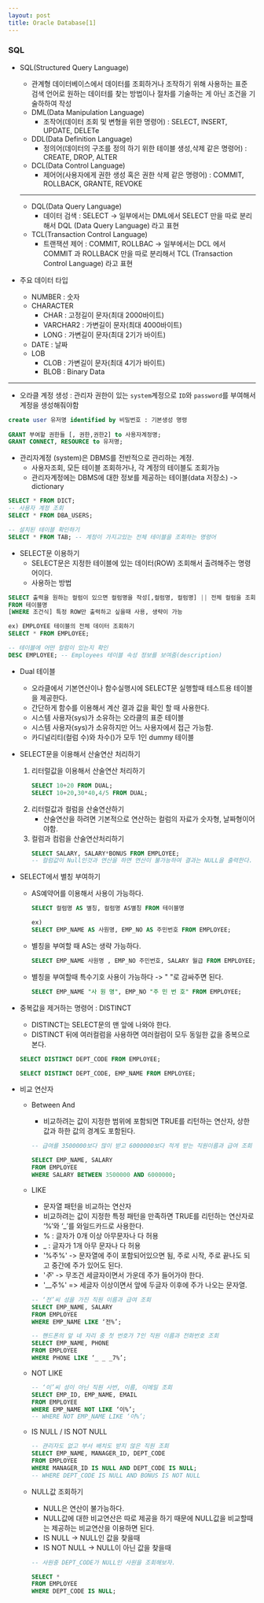 ```yaml
---
layout: post
title: Oracle Database[1]
---
```


### SQL

- SQL(Structured Query Language)
    - 관계형 데이터베이스에서 데이터를 조회하거나 조작하기 위해 사용하는 표준 검색 언어로 원하는 데이터를 찾는 방법이나 절차를 기술하는 게 아닌 조건을 기술하하여 작성
    - DML(Data Manipulation Language)
        - 조작어(데이터 조회 및 변형을 위한 명령어) : SELECT, INSERT, UPDATE, DELETe
    - DDL(Data Definition Language)
        - 정의어(데이터의 구조를 정의 하기 위한 테이블 생성,삭제 같은 명령어) : CREATE, DROP, ALTER
    - DCL(Data Control Language)
        - 제어어(사용자에게 권한 생성 혹은 권한 삭제 같은 명령어) : COMMIT, ROLLBACK, GRANTE, REVOKE
    -------------
    - DQL(Data Query Language) 
        - 데이터 검색 : SELECT -> 일부에서는 DML에서 SELECT 만을 따로 분리해서 DQL (Data Query Language) 라고 표현
    - TCL(Transaction Control Language)
        - 트랜잭션 제어 : COMMIT, ROLLBAC -> 일부에서는 DCL 에서 COMMIT 과 ROLLBACK 만을 따로 분리해서 TCL (Transaction Control Language) 라고 표현

- 주요 데이터 타입
    - NUMBER : 숫자
    - CHARACTER 
        - CHAR : 고정길이 문자(최대 2000바이트)
        - VARCHAR2 : 가변길이 문자(최대 4000바이트)
        - LONG : 가변길이 문자(최대 2기가 바이트)
    - DATE : 날짜
    - LOB
        - CLOB : 가변길이 문자(최대 4기가 바이트)
        - BLOB : Binary Data
        
--------
- 오라클 계정 생성 : 관리자 권한이 있는 `system`계정으로 `ID`와 `password`를 부여해서 계정을 생성해줘야함

```sql
create user 유저명 identified by 비밀번호 : 기본생성 명령
    
GRANT 부여할 권한들 [, 권한,권한2] to 사용자계정명;
GRANT CONNECT, RESOURCE to 유저명;
```


- 관리자계정 (system)은 DBMS를 전반적으로 관리하는 계정.
    - 사용자조회, 모든 테이블 조회하거나, 각 계정의 테이블도 조회가능
    - 관리자계정에는 DBMS에 대한 정보를 제공하는 테이블(data 저장소) -> dictionary

```sql
SELECT * FROM DICT;
-- 사용자 계정 조회
SELECT * FROM DBA_USERS;

-- 설치된 테이블 확인하기 
SELECT * FROM TAB; -- 계정이 가지고있는 전체 테이블을 조회하는 명령어
```

- SELECT문 이용하기
    - SELECT문은 지정한 테이블에 있는 데이터(ROW) 조회해서 출려해주는 명령어이다.
   - 사용하는 방법

```sql
SELECT 출력을 원하는 컬럼이 있으면 컬럼명을 작성[,컬럼명, 컬럼명] || 전체 컬럼을 조회하려면 * 작성
FROM 테이블명
[WHERE 조건식] 특정 ROW만 출력하고 싶을때 사용, 생략이 가능

ex) EMPLOYEE 테이블의 전체 데이터 조회하기
SELECT * FROM EMPLOYEE;

-- 테이블에 어떤 컬럼이 있는지 확인 
DESC EMPLOYEE; -- Employees 테이블 속성 정보를 보여줌(description)
```

- Dual 테이블
    - 오라클에서 기본연산이나 함수실행시에 SELECT문 실행할때 테스트용 테이블을 제공한다.
    - 간단하게 함수를 이용해서 계산 결과 값을 확인 할 때 사용한다. 
    - 시스템 사용자(sys)가 소유하는 오라클의 표준 테이블
    - 시스템 사용자(sys)가 소유하지만 어느 사용자에서 접근 가능함.
    - 카디널리티(컬럼 수)와 차수()가 모두 1인 dummy 테이블

- SELECT문을 이용해서 산술연산 처리하기
    1. 리터럴값을 이용해서 산술연산 처리하기 
        ```sql
        SELECT 10+20 FROM DUAL;
        SELECT 10+20,30*40,4/5 FROM DUAL;
        ```
    2. 리터럴값과 컬럼을 산술연산하기
        - 산술연산을 하려면 기본적으로 연산하는 컬럼의 자료가 숫자형, 날짜형이어야함.
    3. 컬럼과 컴럼을 산술연산처리하기 
        ```sql
        SELECT SALARY, SALARY*BONUS FROM EMPLOYEE;
        -- 컬럼값이 Null인것과 연산을 하면 연산이 불가능하여 결과는 NULL을 출력한다.
        ```

- SELECT에서 별칭 부여하기
    - AS예약어를 이용해서 사용이 가능하다.
        ```sql
        SELECT 컬럼명 AS 별칭, 컬럼명 AS별칭 FROM 테이블명

        ex)
        SELECT EMP_NAME AS 사원명, EMP_NO AS 주민번호 FROM EMPLOYEE;
        ```
    - 별칭을 부여할 때 AS는 생략 가능하다.
        ```sql
        SELECT EMP_NAME 사원명 , EMP_NO 주민번호, SALARY 월급 FROM EMPLOYEE;
        ```
    - 별칭을 부여할때 특수기호 사용이 가능하다 ->  " "로 감싸주면 된다.
        ```sql
        SELECT EMP_NAME "사 원 명", EMP_NO "주 민 번 호" FROM EMPLOYEE;
        ```

- 중복값을 제거하는 명령어 : DISTINCT
    - DISTINCT는 SELECT문의 맨 앞에 나와야 한다.
    - DISTINCT 뒤에 여러컬럼을 사용하면 여러컬럼이 모두 동일한 값을 중복으로 본다.
    
    ```sql
    SELECT DISTINCT DEPT_CODE FROM EMPLOYEE;
    
    SELECT DISTINCT DEPT_CODE, EMP_NAME FROM EMPLOYEE;
    ```


- 비교 연산자
    - Between And
        - 비교하려는 값이 지정한 범위에 포함되면 TRUE를 리턴하는 연산자, 상한 값과 하한 값의 경계도 포함된다.
        ```sql
        -- 급여를 3500000보다 많이 받고 6000000보다 적게 받는 직원이름과 급여 조회
        
        SELECT EMP_NAME, SALARY
        FROM EMPLOYEE
        WHERE SALARY BETWEEN 3500000 AND 6000000;
        ```
    - LIKE
        - 문자열 패턴을 비교하는 연산자
        - 비교하려는 값이 지정한 특정 패턴을 만족하면 TRUE를 리턴하는 연산자로 ‘%’와 ‘_’를 와일드카드로 사용한다.
        - % : 글자가 0개 이상 아무문자나 다 허용 
        - _ : 글자가 1개 아무 문자나 다 허용 
        - '%주%' -> 문자열에 주이 포함되어있으면 됨, 주로 시작, 주로 끝나도 되고 중간에 주가 있어도 된다.
        - '_주_' -> 무조건 세글자이면서 가운데 주가 들어가야 한다.
        - '__주%' => 세글자 이상이면서 앞에 두글자 이후에 주가 나오는 문자열.
        
        ```sql
        -- ‘전’씨 성을 가진 직원 이름과 급여 조회
        SELECT EMP_NAME, SALARY
        FROM EMPLOYEE
        WHERE EMP_NAME LIKE ‘전%’;
        
        -- 핸드폰의 앞 네 자리 중 첫 번호가 7인 직원 이름과 전화번호 조회
        SELECT EMP_NAME, PHONE
        FROM EMPLOYEE
        WHERE PHONE LIKE ‘_ _ _7%’;
        ```
    - NOT LIKE
        ```sql
        -- ‘이’씨 성이 아닌 직원 사번, 이름, 이메일 조회
        SELECT EMP_ID, EMP_NAME, EMAIL
        FROM EMPLOYEE
        WHERE EMP_NAME NOT LIKE ‘이%’;
        -- WHERE NOT EMP_NAME LIKE ‘이%’;
        ```
    - IS NULL / IS NOT NULL
        ```sql
        -- 관리자도 없고 부서 배치도 받지 않은 직원 조회
        SELECT EMP_NAME, MANAGER_ID, DEPT_CODE
        FROM EMPLOYEE
        WHERE MANAGER_ID IS NULL AND DEPT_CODE IS NULL;
        -- WHERE DEPT_CODE IS NULL AND BONUS IS NOT NULL
        ```
    - NULL값 조회하기
        - NULL은 연산이 불가능하다.
        - NULL값에 대한 비교연산은 따로 제공을 하기 때문에 NULL값을 비교할때는 제공하는 비교연산을 이용하면 된다.
        - IS NULL -> NULL인 값을 찾을때
        - IS NOT NULL -> NULL이 아닌 값을 찾을때
        
        ```sql
        -- 사원중 DEPT_CODE가 NULL인 사원을 조회해보자.
        
        SELECT *
        FROM EMPLOYEE
        WHERE DEPT_CODE IS NULL;
        ```





